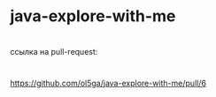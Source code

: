 # java-explore-with-me
#
ссылка на pull-request:
#
https://github.com/ol5ga/java-explore-with-me/pull/6
